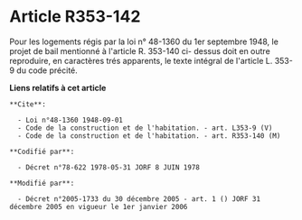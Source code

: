 # Article R353-142

Pour les logements régis par la loi n° 48-1360 du 1er septembre 1948, le projet de bail mentionné à l'article R. 353-140 ci-
dessus doit en outre reproduire, en caractères trés apparents, le texte intégral de l'article L. 353-9 du code précité.

**Liens relatifs à cet article**

	**Cite**:

	  - Loi n°48-1360 1948-09-01
	  - Code de la construction et de l'habitation. - art. L353-9 (V)
	  - Code de la construction et de l'habitation. - art. R353-140 (M)

	**Codifié par**:

	  - Décret n°78-622 1978-05-31 JORF 8 JUIN 1978

	**Modifié par**:

	  - Décret n°2005-1733 du 30 décembre 2005 - art. 1 () JORF 31 décembre 2005 en vigueur le 1er janvier 2006
